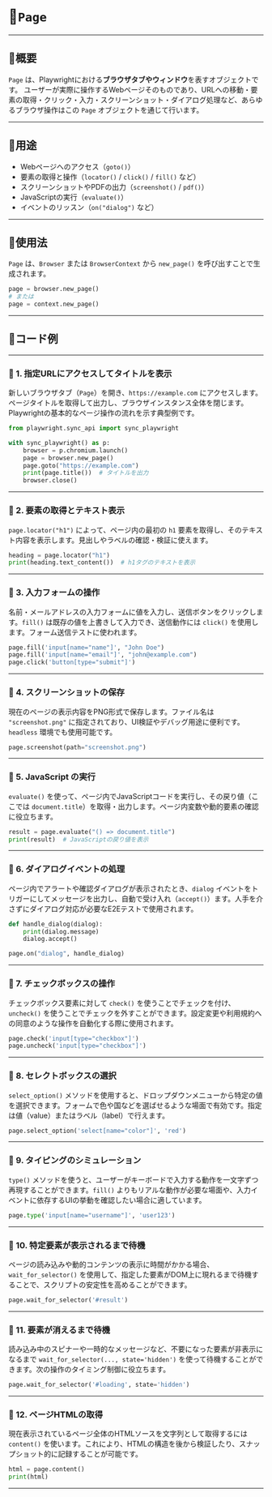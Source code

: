 # 📢`Page`

---

## 📍概要

`Page` は、Playwrightにおける**ブラウザタブやウィンドウ**を表すオブジェクトです。
ユーザーが実際に操作するWebページそのものであり、URLへの移動・要素の取得・クリック・入力・スクリーンショット・ダイアログ処理など、あらゆるブラウザ操作はこの `Page` オブジェクトを通じて行います。

---

## 📍用途

* Webページへのアクセス（`goto()`）
* 要素の取得と操作（`locator()` / `click()` / `fill()` など）
* スクリーンショットやPDFの出力（`screenshot()` / `pdf()`）
* JavaScriptの実行（`evaluate()`）
* イベントのリッスン（`on("dialog")` など）

---

## 📍使用法

`Page` は、`Browser` または `BrowserContext` から `new_page()` を呼び出すことで生成されます。

```python
page = browser.new_page()
# または
page = context.new_page()
```

---


## 📍コード例

---

### 📩 1. 指定URLにアクセスしてタイトルを表示

新しいブラウザタブ（`Page`）を開き、`https://example.com` にアクセスします。ページタイトルを取得して出力し、ブラウザインスタンス全体を閉じます。Playwrightの基本的なページ操作の流れを示す典型例です。

```python
from playwright.sync_api import sync_playwright

with sync_playwright() as p:
    browser = p.chromium.launch()
    page = browser.new_page()
    page.goto("https://example.com")
    print(page.title())  # タイトルを出力
    browser.close()
```

---

### 📩 2. 要素の取得とテキスト表示

`page.locator("h1")` によって、ページ内の最初の `h1` 要素を取得し、そのテキスト内容を表示します。見出しやラベルの確認・検証に使えます。

```python
heading = page.locator("h1")
print(heading.text_content())  # h1タグのテキストを表示
```

---

### 📩 3. 入力フォームの操作

名前・メールアドレスの入力フォームに値を入力し、送信ボタンをクリックします。`fill()` は既存の値を上書きして入力でき、送信動作には `click()` を使用します。フォーム送信テストに使われます。

```python
page.fill('input[name="name"]', "John Doe")
page.fill('input[name="email"]', "john@example.com")
page.click('button[type="submit"]')
```

---

### 📩 4. スクリーンショットの保存

現在のページの表示内容をPNG形式で保存します。ファイル名は `"screenshot.png"` に指定されており、UI検証やデバッグ用途に便利です。`headless` 環境でも使用可能です。

```python
page.screenshot(path="screenshot.png")
```

---

### 📩 5. JavaScript の実行

`evaluate()` を使って、ページ内でJavaScriptコードを実行し、その戻り値（ここでは `document.title`）を取得・出力します。ページ内変数や動的要素の確認に役立ちます。

```python
result = page.evaluate("() => document.title")
print(result)  # JavaScriptの戻り値を表示
```

---

### 📩 6. ダイアログイベントの処理

ページ内でアラートや確認ダイアログが表示されたとき、`dialog` イベントをトリガーにしてメッセージを出力し、自動で受け入れ（`accept()`）ます。人手を介さずにダイアログ対応が必要なE2Eテストで使用されます。

```python
def handle_dialog(dialog):
    print(dialog.message)
    dialog.accept()

page.on("dialog", handle_dialog)
```

---

### 📩 7. チェックボックスの操作

チェックボックス要素に対して `check()` を使うことでチェックを付け、`uncheck()` を使うことでチェックを外すことができます。設定変更や利用規約への同意のような操作を自動化する際に使用されます。

```python
page.check('input[type="checkbox"]')
page.uncheck('input[type="checkbox"]')
```

---

### 📩 8. セレクトボックスの選択

`select_option()` メソッドを使用すると、ドロップダウンメニューから特定の値を選択できます。フォームで色や国などを選ばせるような場面で有効です。指定は値（value）またはラベル（label）で行えます。

```python
page.select_option('select[name="color"]', 'red')
```

---

### 📩 9. タイピングのシミュレーション

`type()` メソッドを使うと、ユーザーがキーボードで入力する動作を一文字ずつ再現することができます。`fill()` よりもリアルな動作が必要な場面や、入力イベントに依存するUIの挙動を確認したい場合に適しています。

```python
page.type('input[name="username"]', 'user123')
```

---

### 📩 10. 特定要素が表示されるまで待機

ページの読み込みや動的コンテンツの表示に時間がかかる場合、`wait_for_selector()` を使用して、指定した要素がDOM上に現れるまで待機することで、スクリプトの安定性を高めることができます。

```python
page.wait_for_selector('#result')
```

---

### 📩 11. 要素が消えるまで待機

読み込み中のスピナーや一時的なメッセージなど、不要になった要素が非表示になるまで `wait_for_selector(..., state='hidden')` を使って待機することができます。次の操作のタイミング制御に役立ちます。

```python
page.wait_for_selector('#loading', state='hidden')
```

---

### 📩 12. ページHTMLの取得

現在表示されているページ全体のHTMLソースを文字列として取得するには `content()` を使います。これにより、HTMLの構造を後から検証したり、スナップショット的に記録することが可能です。

```python
html = page.content()
print(html)
```

---

